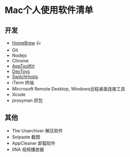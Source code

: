 # Mac个人使用软件清单

## 开发

* [HomeBrew](https://brew.sh/)  :+1:
* Git
* Nodejs
* Chrome
* [AppToolKit](https://github.com/apptools-lab/AppToolkit)
* [DevToys](https://devtoys.app/)
* [SwitchHosts](https://swh.app/)
* iTerm 终端
* Mircrosoft Remote Desktop, Windows远程桌面连接工具
* Xcode
* proxyman 抓包


## 其他

* The Unarchiver 解压软件
* Snipaste 截图
* AppCleaner 卸载软件
* IINA 视频播放器
